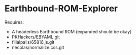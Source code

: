 Earthbound-ROM-Explorer
=======================

Requires:
* A headerless Earthbound ROM (expanded should be okay)
* PKHackers/EBYAML.git
* filialpails/65816.js.git
* necolas/normalize.css.git

